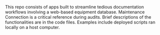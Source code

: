 This repo consists of apps built to streamline tedious documentation workflows involving a web-based equipment database. Maintenance Connection is a critical reference during audits. 
Brief descriptions of the functionalities are in the code files. Examples include deployed scripts ran locally on a host computer. 
